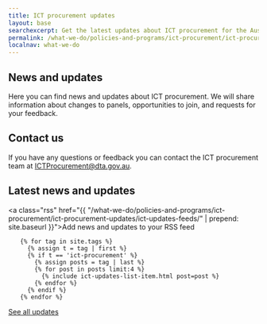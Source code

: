 ```yaml
---
title: ICT procurement updates
layout: base
searchexcerpt: Get the latest updates about ICT procurement for the Australian Government.
permalink: /what-we-do/policies-and-programs/ict-procurement/ict-procurement-updates/
localnav: what-we-do
---
```


<article  id="content" class="content-main latest-blog-posts">

<h1>News and updates</h1>
<p>Here you can find news and updates about ICT procurement. We will share information about changes to panels, opportunities to join, and requests for your feedback.</p>

<h2>Contact us</h2>

<p>If you have any questions or feedback you can contact the ICT procurement team at <a href="mailto:ICTProcurement@dta.gov.au">ICTProcurement@dta.gov.au</a>. </p>

<h2>Latest news and updates</h2>

<a class="rss" href="{{ "/what-we-do/policies-and-programs/ict-procurement/ict-procurement-updates/ict-updates-feeds/" | prepend: site.baseurl }}">Add news and updates to your RSS feed</a>


<ul class="list-horizontal">

    {% for tag in site.tags %}
      {% assign t = tag | first %}
      {% if t == 'ict-procurement' %}
        {% assign posts = tag | last %}
        {% for post in posts limit:4 %}
          {% include ict-updates-list-item.html post=post %}
        {% endfor %}
      {% endif %}
    {% endfor %}

</ul>


  <a class="see-more" href="{{site.baseurl}}/what-we-do/policies-and-programs/ict-procurement/ict-procurement-updates/all-ict-updates/">See all updates</a>


</article>
